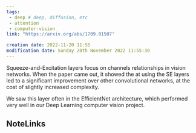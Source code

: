 ```yaml
---
tags: 
 - deep # deep, diffusion, etc
 - attention
 - computer-vision
link: "https://arxiv.org/abs/1709.01507"

creation date: 2022-11-20 11:55
modification date: Sunday 20th November 2022 11:55:30
---
```


Squeeze-and-Excitation layers focus on channels relationships in vision networks. When the paper came out, it showed the at using the SE layers led to a significant improvement over other convolutional networks, at the cost of slightly increased complexity. 

We saw this layer often in the EfficientNet architecture, which performed very well in our Deep Learning computer vision project. 

## NoteLinks